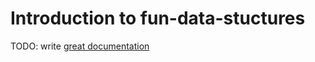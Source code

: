 # Introduction to fun-data-stuctures

TODO: write [great documentation](http://jacobian.org/writing/what-to-write/)
